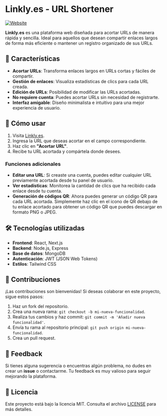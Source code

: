 # Linkly.es - URL Shortener

[![Website](https://img.shields.io/website-up-down-green-red/https/linkly.es.svg)](https://linkly.es)

**Linkly.es** es una plataforma web diseñada para acortar URLs de manera rápida y sencilla. Ideal para aquellos que desean compartir enlaces largos de forma más eficiente o mantener un registro organizado de sus URLs.

## 🚀 Características

- **Acortar URLs**: Transforma enlaces largos en URLs cortas y fáciles de compartir.
- **Gestión de enlaces**: Visualiza estadísticas de clics para cada URL creada.
- **Edición de URLs**: Posibilidad de modificar las URLs acortadas.
- **No requiere cuenta**: Puedes acortar URLs sin necesidad de registrarte.
- **Interfaz amigable**: Diseño minimalista e intuitivo para una mejor experiencia de usuario.

## 🎯 Cómo usar

1. Visita [Linkly.es](https://linkly.es).
2. Ingresa la URL que deseas acortar en el campo correspondiente.
3. Haz clic en **"Acortar URL"**.
4. Recibe tu URL acortada y compártela donde desees.

### Funciones adicionales

- **Editar una URL**: Si creaste una cuenta, puedes editar cualquier URL previamente acortada desde tu panel de usuario.
- **Ver estadísticas**: Monitorea la cantidad de clics que ha recibido cada enlace desde tu cuenta.
- **Generación de códigos QR**: Ahora puedes generar un código QR para cada URL acortada. Simplemente haz clic en el icono de QR debajo de tu enlace acortado para obtener un código QR que puedes descargar en formato PNG o JPEG. 

## 🛠 Tecnologías utilizadas

- **Frontend**: React, Next.js
- **Backend**: Node.js, Express
- **Base de datos**: MongoDB
- **Autenticación**: JWT (JSON Web Tokens)
- **Estilos**: Tailwind CSS

## 📝 Contribuciones

¡Las contribuciones son bienvenidas! Si deseas colaborar en este proyecto, sigue estos pasos:

1. Haz un fork del repositorio.
2. Crea una nueva rama: `git checkout -b mi-nueva-funcionalidad`.
3. Realiza tus cambios y haz commit: `git commit -m 'Añadir nueva funcionalidad'`.
4. Envía tu rama al repositorio principal: `git push origin mi-nueva-funcionalidad`.
5. Crea un pull request.

## 📢 Feedback

Si tienes alguna sugerencia o encuentras algún problema, no dudes en crear un **issue** o contactarme. Tu feedback es muy valioso para seguir mejorando la plataforma.

## 📄 Licencia

Este proyecto está bajo la licencia MIT. Consulta el archivo [LICENSE](LICENSE) para más detalles.
